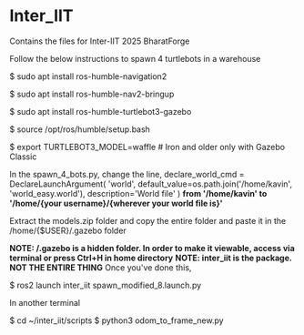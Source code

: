 # Inter_IIT
Contains the files for Inter-IIT 2025 BharatForge

Follow the below instructions to spawn 4 turtlebots in a warehouse

$ sudo apt install ros-humble-navigation2

$ sudo apt install ros-humble-nav2-bringup

$ sudo apt install ros-humble-turtlebot3-gazebo


$ source /opt/ros/humble/setup.bash

$ export TURTLEBOT3_MODEL=waffle  # Iron and older only with Gazebo Classic

In the spawn_4_bots.py, change the line,
declare_world_cmd = DeclareLaunchArgument(
        'world', default_value=os.path.join('/home/kavin', 'world_easy.world'),
        description='World file'
    )
**from '/home/kavin' to '/home/{your username}/{wherever your world file is}'**

Extract the models.zip folder and copy the entire folder and paste it in the /home/{$USER}/.gazebo folder

**NOTE: /.gazebo is a hidden folder. In order to make it viewable, access via terminal or press Ctrl+H in home directory**
**NOTE: inter_iit is the package. NOT THE ENTIRE THING**
Once you've done this,

$ ros2 launch inter_iit spawn_modified_8.launch.py

In another terminal

$ cd ~/inter_iit/scripts
$ python3 odom_to_frame_new.py
